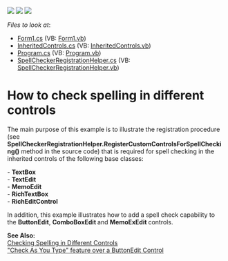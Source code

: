 <!-- default badges list -->
![](https://img.shields.io/endpoint?url=https://codecentral.devexpress.com/api/v1/VersionRange/128612315/13.1.4%2B)
[![](https://img.shields.io/badge/Open_in_DevExpress_Support_Center-FF7200?style=flat-square&logo=DevExpress&logoColor=white)](https://supportcenter.devexpress.com/ticket/details/E4132)
[![](https://img.shields.io/badge/📖_How_to_use_DevExpress_Examples-e9f6fc?style=flat-square)](https://docs.devexpress.com/GeneralInformation/403183)
<!-- default badges end -->
<!-- default file list -->
*Files to look at*:

* [Form1.cs](./CS/Form1.cs) (VB: [Form1.vb](./VB/Form1.vb))
* [InheritedControls.cs](./CS/InheritedControls.cs) (VB: [InheritedControls.vb](./VB/InheritedControls.vb))
* [Program.cs](./CS/Program.cs) (VB: [Program.vb](./VB/Program.vb))
* [SpellCheckerRegistrationHelper.cs](./CS/SpellCheckerRegistrationHelper.cs) (VB: [SpellCheckerRegistrationHelper.vb](./VB/SpellCheckerRegistrationHelper.vb))
<!-- default file list end -->
# How to check spelling in different controls


<p>The main purpose of this example is to illustrate the registration procedure (see <strong>SpellCheckerRegistrationHelper.RegisterCustomControlsForSpellChecking()</strong> method in the source code) that is required for spell checking in the inherited controls of the following base classes:</p><p>- <strong>TextBox</strong><br />
- <strong>TextEdit</strong><br />
- <strong>MemoEdit</strong><br />
- <strong>RichTextBox</strong><br />
- <strong>RichEditControl</strong></p><p>In addition, this example illustrates how to add a spell check capability to the <strong>ButtonEdit</strong>, <strong>ComboBoxEdit </strong>and <strong>MemoExEdit </strong>controls.</p><p><strong>See Also:</strong><br />
<a href="http://documentation.devexpress.com/#WindowsForms/CustomDocument2995"><u>Checking Spelling in Different Controls</u></a><br />
<a href="https://www.devexpress.com/Support/Center/p/Q417362">"Check As You Type" feature over a ButtonEdit Control</a></p>

<br/>


